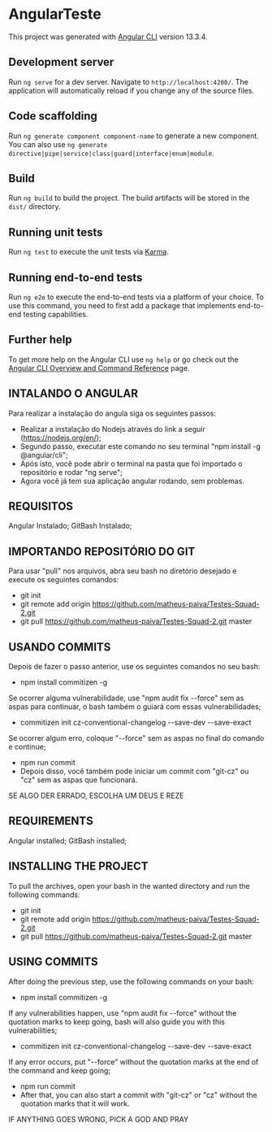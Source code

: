 # AngularTeste

This project was generated with [Angular CLI](https://github.com/angular/angular-cli) version 13.3.4.

## Development server

Run `ng serve` for a dev server. Navigate to `http://localhost:4200/`. The application will automatically reload if you change any of the source files.

## Code scaffolding

Run `ng generate component component-name` to generate a new component. You can also use `ng generate directive|pipe|service|class|guard|interface|enum|module`.

## Build

Run `ng build` to build the project. The build artifacts will be stored in the `dist/` directory.

## Running unit tests

Run `ng test` to execute the unit tests via [Karma](https://karma-runner.github.io).

## Running end-to-end tests

Run `ng e2e` to execute the end-to-end tests via a platform of your choice. To use this command, you need to first add a package that implements end-to-end testing capabilities.

## Further help

To get more help on the Angular CLI use `ng help` or go check out the [Angular CLI Overview and Command Reference](https://angular.io/cli) page.


## INTALANDO O ANGULAR
Para realizar a instalação do angula siga os seguintes passos:
- Realizar a instalação do Nodejs através do link a seguir (https://nodejs.org/en/);
- Segundo passo, executar este comando no seu terminal "npm install -g @angular/cli";
- Após isto, você pode abrir o terminal na pasta que foi importado o repositório e rodar "ng serve";
- Agora você já tem sua aplicação angular rodando, sem problemas.

## REQUISITOS
Angular Instalado;
GitBash Instalado;

## IMPORTANDO REPOSITÓRIO DO GIT
Para usar "pull" nos arquivos, abra seu bash no diretório desejado e execute os seguintes comandos:
- git init
- git remote add origin https://github.com/matheus-paiva/Testes-Squad-2.git
- git pull https://github.com/matheus-paiva/Testes-Squad-2.git master

## USANDO COMMITS
Depois de fazer o passo anterior, use os seguintes comandos no seu bash:
- npm install commitizen -g

Se ocorrer alguma vulnerabilidade, use "npm audit fix --force" sem as aspas para continuar, o bash também o guiará com essas vulnerabilidades;

- commitizen init cz-conventional-changelog --save-dev --save-exact
 
Se ocorrer algum erro, coloque "--force" sem as aspas no final do comando e continue;

- npm run commit
- Depois disso, você também pode iniciar um commit com "git-cz" ou "cz" sem as aspas que funcionará.

SE ALGO DER ERRADO, ESCOLHA UM DEUS E REZE

## REQUIREMENTS
Angular installed;
GitBash installed;

## INSTALLING THE PROJECT
To pull the archives, open your bash in the wanted directory and run the following commands:
- git init
- git remote add origin https://github.com/matheus-paiva/Testes-Squad-2.git
- git pull https://github.com/matheus-paiva/Testes-Squad-2.git master

## USING COMMITS
After doing the previous step, use the following commands on your bash:
- npm install commitizen -g 

If any vulnerabilities happen, use "npm audit fix --force" without the quotation marks to keep going, bash will also guide you with this vulnerabilities;

- commitizen init cz-conventional-changelog --save-dev --save-exact

If any error occurs, put "--force" without the quotation marks at the end of the command and keep going;

- npm run commit
- After that, you can also start a commit with "git-cz" or "cz" without the quotation marks that it will work.

IF ANYTHING GOES WRONG, PICK A GOD AND PRAY
